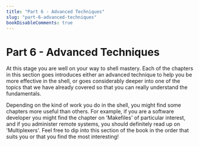 ```yaml
---
title: "Part 6 - Advanced Techniques"
slug: "part-6-advanced-techniques"
bookDisableComments: true
---
```


# Part 6 - Advanced Techniques

At this stage you are well on your way to shell mastery. Each of the chapters in this section goes introduces either an advanced technique to help you be more effective in the shell, or goes considerably deeper into one of the topics that we have already covered so that you can really understand the fundamentals.

Depending on the kind of work you do in the shell, you might find some chapters more useful than others. For example, if you are a software developer you might find the chapter on 'Makefiles' of particular interest, and if you administer remote systems, you should definitely read up on 'Multiplexers'. Feel free to dip into this section of the book in the order that suits you or that you find the most interesting!
